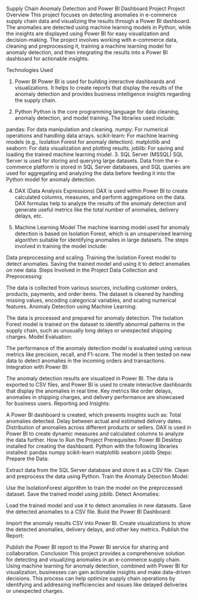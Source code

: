 Supply Chain Anomaly Detection and Power BI Dashboard Project
Project Overview
This project focuses on detecting anomalies in e-commerce supply chain data and visualizing the results through a Power BI dashboard. The anomalies are detected using machine learning models in Python, while the insights are displayed using Power BI for easy visualization and decision-making. The project involves working with e-commerce data, cleaning and preprocessing it, training a machine learning model for anomaly detection, and then integrating the results into a Power BI dashboard for actionable insights.

Technologies Used
1. Power BI
Power BI is used for building interactive dashboards and visualizations. It helps to create reports that display the results of the anomaly detection and provides business intelligence insights regarding the supply chain.

2. Python
Python is the core programming language for data cleaning, anomaly detection, and model training. The libraries used include:

pandas: For data manipulation and cleaning.
numpy: For numerical operations and handling data arrays.
scikit-learn: For machine learning models (e.g., Isolation Forest for anomaly detection).
matplotlib and seaborn: For data visualization and plotting results.
joblib: For saving and loading the trained machine learning model.
3. SQL Server (MSSQL)
SQL Server is used for storing and querying large datasets. Data from the e-commerce platform is stored in SQL Server databases, and SQL queries are used for aggregating and analyzing the data before feeding it into the Python model for anomaly detection.

4. DAX (Data Analysis Expressions)
DAX is used within Power BI to create calculated columns, measures, and perform aggregations on the data. DAX formulas help to analyze the results of the anomaly detection and generate useful metrics like the total number of anomalies, delivery delays, etc.

5. Machine Learning Model
The machine learning model used for anomaly detection is based on Isolation Forest, which is an unsupervised learning algorithm suitable for identifying anomalies in large datasets. The steps involved in training the model include:

Data preprocessing and scaling.
Training the Isolation Forest model to detect anomalies.
Saving the trained model and using it to detect anomalies on new data.
Steps Involved in the Project
Data Collection and Preprocessing:

The data is collected from various sources, including customer orders, products, payments, and order items.
The dataset is cleaned by handling missing values, encoding categorical variables, and scaling numerical features.
Anomaly Detection using Machine Learning:

The data is processed and prepared for anomaly detection.
The Isolation Forest model is trained on the dataset to identify abnormal patterns in the supply chain, such as unusually long delays or unexpected shipping charges.
Model Evaluation:

The performance of the anomaly detection model is evaluated using various metrics like precision, recall, and F1-score.
The model is then tested on new data to detect anomalies in the incoming orders and transactions.
Integration with Power BI:

The anomaly detection results are visualized in Power BI. The data is exported to CSV files, and Power BI is used to create interactive dashboards that display the anomalies in real time.
Key metrics like order delays, anomalies in shipping charges, and delivery performance are showcased for business users.
Reporting and Insights:

A Power BI dashboard is created, which presents insights such as:
Total anomalies detected.
Delay between actual and estimated delivery dates.
Distribution of anomalies across different products or sellers.
DAX is used in Power BI to create dynamic measures and calculated columns to analyze the data further.
How to Run the Project
Prerequisites:
Power BI Desktop installed for creating the dashboard.
Python with the following libraries installed:
pandas
numpy
scikit-learn
matplotlib
seaborn
joblib
Steps:
Prepare the Data:

Extract data from the SQL Server database and store it as a CSV file.
Clean and preprocess the data using Python.
Train the Anomaly Detection Model:

Use the IsolationForest algorithm to train the model on the preprocessed dataset.
Save the trained model using joblib.
Detect Anomalies:

Load the trained model and use it to detect anomalies in new datasets.
Save the detected anomalies to a CSV file.
Build the Power BI Dashboard:

Import the anomaly results CSV into Power BI.
Create visualizations to show the detected anomalies, delivery delays, and other key metrics.
Publish the Report:

Publish the Power BI report to the Power BI service for sharing and collaboration.
Conclusion
This project provides a comprehensive solution for detecting and visualizing anomalies in an e-commerce supply chain. Using machine learning for anomaly detection, combined with Power BI for visualization, businesses can gain actionable insights and make data-driven decisions. This process can help optimize supply chain operations by identifying and addressing inefficiencies and issues like delayed deliveries or unexpected charges.